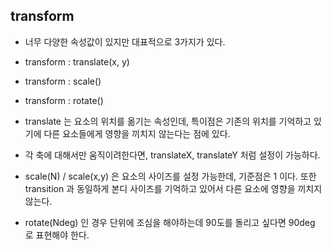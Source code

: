 ## transform

- 너무 다양한 속성값이 있지만 대표적으로 3가지가 있다.
- transform : translate(x, y)
- transform : scale()
- transform : rotate()
  <br/>

- translate 는 요소의 위치를 옮기는 속성인데, 특이점은 기존의 위치를 기억하고 있기에 다른 요소들에게 영향을 끼치지 않는다는 점에 있다.
- 각 축에 대해서만 움직이려한다면, translateX, translateY 처럼 설정이 가능하다.
- scale(N) / scale(x,y) 은 요소의 사이즈를 설정 가능한데, 기준점은 1 이다. 또한 transition 과 동일하게 본디 사이즈를 기억하고 있어서 다른 요소에 영향을 끼치지 않는다.
- rotate(Ndeg) 인 경우 단위에 조심을 해야하는데 90도를 돌리고 싶다면 90deg 로 표현해야 한다.
  <br/>
